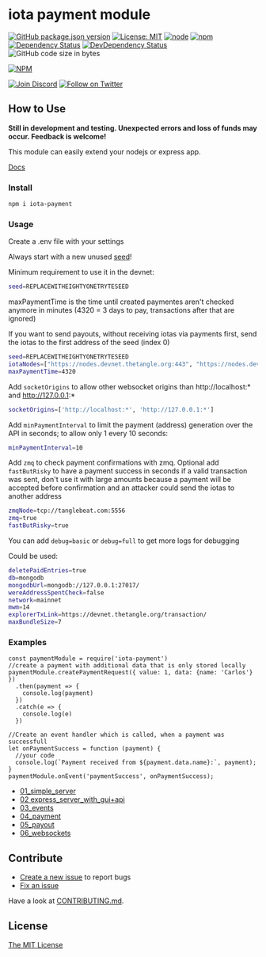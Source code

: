 # iota payment module

[![GitHub package.json version](https://img.shields.io/github/package-json/v/iota-pay/iota-payment-module.svg)](https://github.com/iota-pay/iota-payment-module/releases)
[![License: MIT](https://img.shields.io/badge/License-MIT-yellow.svg)](https://opensource.org/licenses/MIT)
[![node](https://img.shields.io/badge/node-%3E%3Dv12.14.0-brightgreen.svg)](https://nodejs.org/download/release/v12.14.0/)
[![npm](https://img.shields.io/npm/dt/iota-payment.svg)](https://www.npmjs.com/package/iota-payment)
[![Dependency Status](https://img.shields.io/david/iota-pay/iota-payment-module.svg)](https://david-dm.org/iota-pay/iota-payment-module)
[![DevDependency Status](https://img.shields.io/david/iota-pay/iota-payment-module.svg?label=devDependencies)](https://david-dm.org/iota-pay/iota-payment-module?type=dev)
![GitHub code size in bytes](https://img.shields.io/github/languages/code-size/iota-pay/iota-payment-module)

[![NPM](https://nodei.co/npm/iota-payment.png)](https://nodei.co/npm/iota-payment/)

[![Join Discord](https://img.shields.io/discord/446950114913943562?logo=discord&label=join%20discord)](https://discord.gg/hWeH9qV)
[![Follow on Twitter](https://img.shields.io/twitter/follow/einfachIOTA?style=social&logo=twitter)](https://twitter.com/intent/follow?screen_name=einfachIOTA)

## How to Use

**Still in development and testing. Unexpected errors and loss of funds may occur. Feedback is welcome!**

This module can easily extend your nodejs or express app.

[Docs](./docs)

### Install

```bash
npm i iota-payment
```

### Usage

Create a .env file with your settings

Always start with a new unused [seed](https://docs.iota.org/docs/getting-started/0.1/clients/seeds)!

Minimum requirement to use it in the devnet:

```bash
seed=REPLACEWITHEIGHTYONETRYTESEED
```

maxPaymentTime is the time until created paymentes aren't checked anymore in minutes (4320 = 3 days to pay, transactions after that are ignored)

If you want to send payouts, without receiving iotas via payments first, send the iotas to the first address of the seed (index 0)

```bash
seed=REPLACEWITHEIGHTYONETRYTESEED
iotaNodes=["https://nodes.devnet.thetangle.org:443", "https://nodes.devnet.iota.org:443"]
maxPaymentTime=4320
```

Add `socketOrigins` to allow other websocket origins than http://localhost:* and http://127.0.0.1:*

```bash
socketOrigins=['http://localhost:*', 'http://127.0.0.1:*']
```

Add `minPaymentInterval` to limit the payment (address) generation over the API in seconds; to allow only 1 every 10 seconds:

```bash
minPaymentInterval=10
```

Add `zmq` to check payment confirmations with zmq. Optional add `fastButRisky` to have a payment success in seconds if a valid transaction was sent, don't use it with large amounts because a payment will be accepted before confirmation and an attacker could send the iotas to another address

```bash
zmqNode=tcp://tanglebeat.com:5556
zmq=true
fastButRisky=true
```

You can add `debug=basic` or `debug=full` to get more logs for debugging

Could be used:

```bash
deletePaidEntries=true
db=mongodb
mongodbUrl=mongodb://127.0.0.1:27017/
wereAddressSpentCheck=false
network=mainnet
mwm=14
explorerTxLink=https://devnet.thetangle.org/transaction/
maxBundleSize=7
```

### Examples

```JS
const paymentModule = require('iota-payment')
//create a payment with additional data that is only stored locally
paymentModule.createPaymentRequest({ value: 1, data: {name: 'Carlos'} })
  .then(payment => {
    console.log(payment)
  })
  .catch(e => {
    console.log(e)
  })

//Create an event handler which is called, when a payment was successfull
let onPaymentSuccess = function (payment) {
  //your code
  console.log(`Payment received from ${payment.data.name}:`, payment);
}
paymentModule.onEvent('paymentSuccess', onPaymentSuccess);
```

- [01_simple_server](./examples/01_simple_server.js)
- [02 express_server_with_gui+api](./examples/02_express_server_with_gui+api.js)
- [03_events](./examples/03_events.js)
- [04_payment](./examples/04_payment.js)
- [05_payout](./examples/05_payout.js)
- [06_websockets](./examples/06_websockets.js)

## Contribute

- [Create a new issue](https://github.com/iota-pay/iota-payment-module/issues/new) to report bugs
- [Fix an issue](https://github.com/iota-pay/iota-payment-module/issues)

Have a look at [CONTRIBUTING.md](https://github.com/iota-pay/iota-payment-module/blob/master/CONTRIBUTING.md).

## License

[The MIT License](https://github.com/iota-pay/iota-payment-module/blob/master/LICENSE.md)
